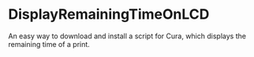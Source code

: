# DisplayRemainingTimeOnLCD
An easy way to download and install a script for Cura, which displays the remaining time of a print.
